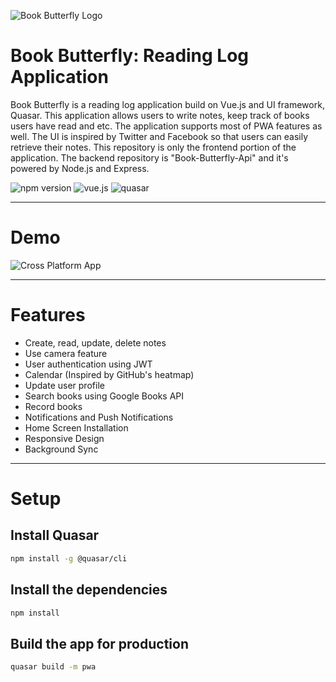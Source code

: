 ![Book Butterfly Logo](https://book-buttefly-static-images.s3-ap-northeast-1.amazonaws.com/readme-logo.jpg)

# Book Butterfly: Reading Log Application

Book Butterfly is a reading log application build on Vue.js and UI framework, Quasar. This application allows users to write notes, keep track of books users have read and etc. The application supports most of PWA features as well. The UI is inspired by Twitter and Facebook so that users can easily retrieve their notes. This repository is only the frontend portion of the application. The backend repository is "Book-Butterfly-Api" and it's powered by Node.js and Express.


![npm version](https://img.shields.io/node/v/v)
![vue.js](https://img.shields.io/badge/Vue-2.6.10-green.svg)
![quasar](https://img.shields.io/badge/Quasar-1.14.7-blue)

---

# Demo
![Cross Platform App](https://book-buttefly-static-images.s3-ap-northeast-1.amazonaws.com/bookbutterfly_cross_platform.jpg)

---
# Features
- Create, read, update, delete notes
- Use camera feature
- User authentication using JWT
- Calendar (Inspired by GitHub's heatmap)
- Update user profile
- Search books using Google Books API
- Record books
- Notifications and Push Notifications
- Home Screen Installation
- Responsive Design
- Background Sync

---
# Setup
## Install Quasar

```bash
npm install -g @quasar/cli
```
## Install the dependencies

```bash
npm install
```

## Build the app for production

```bash
quasar build -m pwa
```

